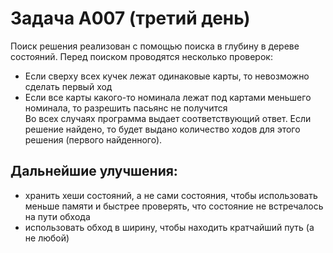 # Задача А007 (третий день)    
Поиск решения реализован с помощью поиска в глубину в дереве состояний. Перед поиском проводятся несколько проверок:     
+ Если сверху всех кучек лежат одинаковые карты, то невозможно сделать первый ход
+ Если все карты какого-то номинала лежат под картами меньшего номинала, то разрешить пасьянс не получится     
Во всех случаях программа выдает соответствующий ответ. Если решение найдено, то будет выдано количество ходов для этого решения (первого найденного).    
## Дальнейшие улучшения: 
+ хранить хеши состояний, а не сами состояния, чтобы использовать меньше памяти и быстрее проверять, что состояние не встречалось на пути обхода
+ использовать обход в ширину, чтобы находить кратчайший путь (а не любой)
